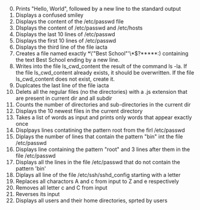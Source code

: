 0. Prints "Hello, World", followed by a new line to the standard output
1. Displays a confused smiley
2. Displays the content of the /etc/passwd file
3. DIsplays the content of /etc/passwd and /etc/hosts
4. Displays the last 10 lines of /etc/passwd
5. Displays the first 10 lines of /etc/passwd
6. Displays the third line of the file iacta
7. Creates a file named exactly \*\\'"Best School"\'\\*$\?\*\*\*\*\*:) containing the text Best School ending by a new line.
8. Writes into the file ls_cwd_content the result of the command ls -la. If the file ls_cwd_content already exists, it should be overwritten. If the file ls_cwd_content does not exist, create it.
9. Duplcates the last line of the file iacta
10. Delets all the regular files (no the directories) with a .js extension that are present in current dir and all subdir
11. Counts the number of directories and sub-directories in the current dir
12. Displays the 10 newest files in the current directory
13. Takes a list of words as input and prints only words that appear exactly once
14. Displpays lines contatining the pattern root from the firl /etc/passwd
15. Diplays the number of lines that contain the pattern "bin" int the file /etc/passwd
16. Displays line containing the pattern "root" and 3 lines after them in the file /etc/passwd
17. Displays all the lines in the file /etc/passwd that do not contain the pattern 'bin'
18. Diplays all line of the file /etc/ssh/sshd_config starting with a letter
19. Replaces all charactors A and c from input to Z and e respectively
20. Removes all letter c and C from input
21. Reverses its input
22. Displays all users and their home directories, sprted by users
